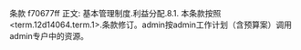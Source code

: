 条款 f70677ff 正文:
基本管理制度.利益分配.8.1. 本条款按照<term.12d14064.term.1>.条款修订。admin按admin工作计划（含预算案）调用admin专户中的资源。
